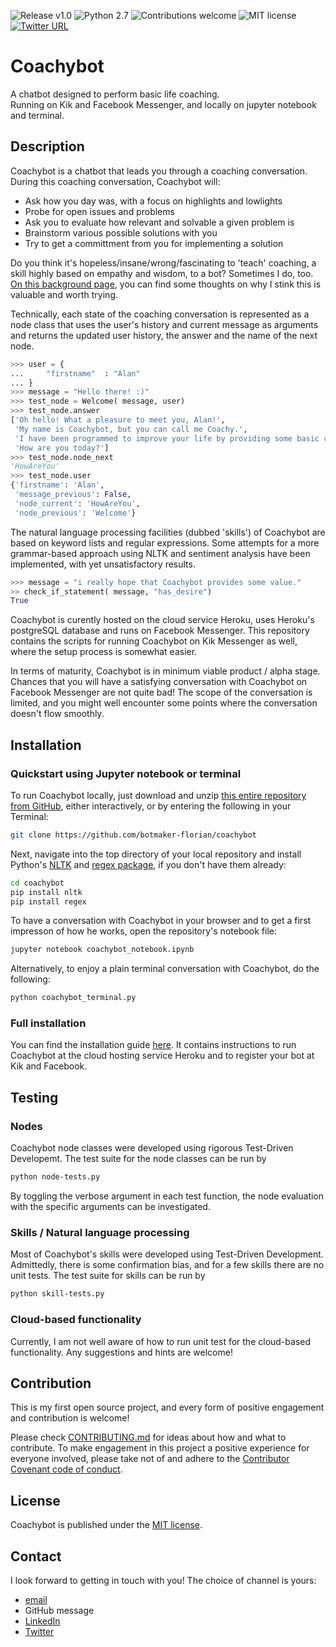 ![Release v1.0](https://img.shields.io/badge/release-v1.0-yellow.svg)
![Python 2.7](https://img.shields.io/badge/python-2.7-brightgreen.svg)
![Contributions welcome](https://img.shields.io/badge/contributions-welcome-brightgreen.svg)
![MIT license](https://img.shields.io/badge/license-MIT-blue.svg)
[![Twitter URL](https://img.shields.io/twitter/url/http/shields.io.svg?style=social)](https://twitter.com/Coachybot)

# Coachybot

A chatbot designed to perform basic life coaching.<br/>
Running on Kik and Facebook Messenger, and locally on jupyter notebook and terminal.

## Description

Coachybot is a chatbot that leads you through a coaching conversation. During this coaching conversation, Coachybot will:
- Ask how you day was, with a focus on highlights and lowlights
- Probe for open issues and problems
- Ask you to evaluate how relevant and solvable a given problem is
- Brainstorm various possible solutions with you
- Try to get a committment from you for implementing a solution

Do you think it's hopeless/insane/wrong/fascinating to 'teach' coaching, a skill highly based on empathy and wisdom, to a bot? Sometimes I do, too. [On this background page](https://github.com/botmaker-florian/coachybot/master/BACKGROUND.md), you can find some thoughts on why I stink this is valuable and worth trying.

Technically, each state of the coaching conversation is represented as a node class that uses the user's history and current message as arguments and returns the updated user history, the answer and the name of the next node.

```python
>>> user = {
...     "firstname"  : "Alan"
... }
>>> message = "Hello there! :)"
>>> test_node = Welcome( message, user)
>>> test_node.answer
['Oh hello! What a pleasure to meet you, Alan!',
 'My name is Coachybot, but you can call me Coachy.',
 'I have been programmed to improve your life by providing some basic coaching. So...',
 'How are you today?']
>>> test_node.node_next
'HowAreYou'
>>> test_node.user
{'firstname': 'Alan',
 'message_previous': False,
 'node_current': 'HowAreYou',
 'node_previous': 'Welcome'}
```

The natural language processing facilities (dubbed 'skills') of Coachybot are based on keyword lists and regular expressions. Some attempts for a more grammar-based approach using NLTK and sentiment analysis have been implemented, with yet unsatisfactory results.

```python
>>> message = "i really hope that Coachybot provides some value."
>> check_if_statement( message, "has_desire")
True
```

Coachybot is curently hosted on the cloud service Heroku, uses Heroku's postgreSQL database and runs on Facebook Messenger. This repository contains the scripts for running Coachybot on Kik Messenger as well, where the setup process is somewhat easier.

In terms of maturity, Coachybot is in minimum viable product / alpha stage. Chances that you will have a satisfying conversation with Coachybot on Facebook Messenger are not quite bad! The scope of the conversation is limited, and you might well encounter some points where the conversation doesn't flow smoothly.

## Installation

### Quickstart using Jupyter notebook or terminal

To run Coachybot locally, just download and unzip [this entire repository from GitHub](https://github.com/botmaker-florian/coachybot), either interactively, or by entering the following in your Terminal:

```bash
git clone https://github.com/botmaker-florian/coachybot
```

Next, navigate into the top directory of your local repository and install Python's [NLTK](https://www.nltk.com/) and [regex package](https://pypi.python.org/pypi/regex/), if you don't have them already:

```bash
cd coachybot
pip install nltk
pip install regex
```

To have a conversation with Coachybot in your browser and to get a first impresson of how he works, open the repository's notebook file:

```bash
jupyter notebook coachybot_notebook.ipynb
```

Alternatively, to enjoy a plain terminal conversation with Coachybot, do the following:

```bash
python coachybot_terminal.py
```

### Full installation

You can find the installation guide [here](https://github.com/botmaker-florian/coachybot/master/INSTALL.md). It contains instructions to run Coachybot at the cloud hosting service Heroku and to register your bot at Kik and Facebook.

## Testing

### Nodes

Coachybot node classes were developed using rigorous Test-Driven Developemt. The test suite
for the node classes can be run by

```bash
python node-tests.py
```

By toggling the verbose argument in each test function, the node evaluation with the
specific arguments can be investigated.

### Skills / Natural language processing

Most of Coachybot's skills were developed using Test-Driven Development. Admittedly, there is
some confirmation bias, and for a few skills there are no unit tests. The test suite for skills
can be run by

```bash
python skill-tests.py
```

### Cloud-based functionality

Currently, I am not well aware of how to run unit test for the cloud-based functionality. Any suggestions
and hints are welcome!

## Contribution

This is my first open source project, and every form of positive engagement and contribution is welcome!

Please check [CONTRIBUTING.md](https://github.com/botmaker-florian/coachybot/master/CONTRIBUTING.md) for ideas about how and what to contribute. To make engagement in this project a positive experience for everyone involved, please take not of and adhere to the [Contributor Covenant code of conduct](https://github.com/botmaker-florian/coachybot/master/CODE_OF_CONDUCT.md).


## License

Coachybot is published under the [MIT license](https://github.com/botmaker-florian/coachybot/master/LICENSE.md).

## Contact

I look forward to getting in touch with you! The choice of channel is yours:
- [email](mailto:botmaker.florian@gmail.com)
- GitHub message
- [LinkedIn](https://www.linkedin.com/in/florian-hollandt-2a362083/)
- [Twitter](https://twitter.com/Coachybot)

